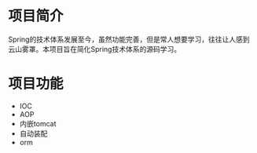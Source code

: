 # 项目简介

Spring的技术体系发展至今，虽然功能完善，但是常人想要学习，往往让人感到云山雾罩。本项目旨在简化Spring技术体系的源码学习。

# 项目功能

- IOC
- AOP
- 内嵌tomcat
- 自动装配
- orm